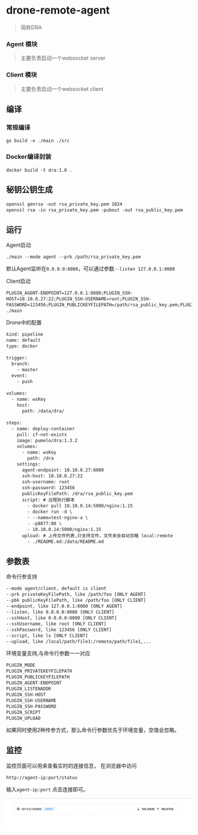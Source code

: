 # drone-remote-agent 

> 简称DRA

### Agent 模块
> 主要负责启动一个websocket server
### Client 模块
> 主要负责启动一个websocket client


## 编译

### 常规编译
```shell
go build -o ./main ./src
```

### Docker编译封装
```shell
docker build -t dra:1.0 .
```

## 秘钥公钥生成
```shell
openssl genrsa -out rsa_private_key.pem 1024
openssl rsa -in rsa_private_key.pem -pubout -out rsa_public_key.pem
```

## 运行
Agent启动
```shell
./main --mode agent --prk /path/rsa_private_key.pem
```
默认Agent监听在`0.0.0.0:8080`，可以通过参数`--listen 127.0.0.1:8080`

Client启动

```SHELL
PLUGIN_AGENT-ENDPOINT=127.0.0.1:8080;PLUGIN_SSH-HOST=10.10.0.27:22;PLUGIN_SSH-USERNAME=root;PLUGIN_SSH-PASSWORD=123456;PLUGIN_PUBLICKEYFILEPATH=/path/rsa_public_key.pem;PLUGIN_SCRIPT=ls ./main
```

Drone中的配置
```YML
kind: pipeline
name: default
type: docker

trigger:
  branch:
    - master
  event:
    - push

volumes:
  - name: wsKey
    host:
      path: /data/dra/

steps:
  - name: deploy-container
    pull: if-not-exists
    image: pumelo/dra:1.3.2
    volumes:
      - name: wsKey
        path: /dra
    settings:
      agent-endpoint: 10.10.0.27:8080
      ssh-host: 10.10.0.27:22
      ssh-username: root
      ssh-password: 123456
      publicKeyFilePath: /dra/rsa_public_key.pem
      script: # 远程执行脚本
        - docker pull 10.10.0.14:5000/nginx:1.15
        - docker run -d \
        - --name=test-nginx-a \
        - -p8877:80 \
        - 10.10.0.14:5000/nginx:1.15
      upload: # 上传文件列表,只支持文件，文件夹会自动忽略 local:remote
        - ./README.md:/data/README.md
```

## 参数表

命令行参支持
```
--mode agent/client, default is client
--prk privateKeyFilePath, like /path/foo [ONLY AGENT]
--pbk publicKeyFilePath, like /path/foo [ONLY CLIENT]
--endpoint, like 127.0.0.1:8080 [ONLY AGENT]
--listen, like 0.0.0.0:8080 [ONLY CLIENT]
--sshHost, like 0.0.0.0:8080 [ONLY CLIENT]
--sshUsername, like root [ONLY CLIENT]
--sshPassword, like 123456 [ONLY CLIENT]
--script, like ls [ONLY CLIENT]
--upload, like /local/path/file1:/remote/path/file1,...
```

环境变量支持,与命令行参数一一对应
```
PLUGIN_MODE
PLUGIN_PRIVATEKEYFILEPATH
PLUGIN_PUBLICKEYFILEPATH
PLUGIN_AGENT-ENDPOINT
PLUGIN_LISTENADDR
PLUGIN_SSH-HOST
PLUGIN_SSH-USERNAME
PLUGIN_SSH-PASSWORD
PLUGIN_SCRIPT
PLUGIN_UPLOAD
```

如果同时使用2种传参方式，那么命令行参数优先于环境变量，空值会忽略。

## 监控
监控页面可以用来查看实时的连接信息，
在浏览器中访问
```
http://agent-ip:port/status
```
输入`agent-ip:port`
点击连接即可。

![img.png](images/img.png)